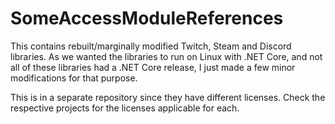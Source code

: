 # SomeAccessModuleReferences
This contains rebuilt/marginally modified Twitch, Steam and Discord libraries. As we wanted the libraries to run on Linux with .NET Core, and not all of these libraries had a .NET Core release, I just made a few minor modifications for that purpose.

This is in a separate repository since they have different licenses. Check the respective projects for the licenses applicable for each.
